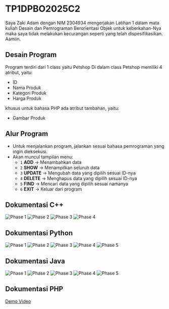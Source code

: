 # TP1DPBO2025C2
Saya Zaki Adam dengan NIM 2304934 mengerjakan Latihan 1 dalam mata kuliah Desain dan Pemrograman Berorientasi Objek untuk keberkahan-Nya maka saya tidak melakukan kecurangan seperti yang telah dispesifikasikan. Aamiin.

## Desain Program
Program terdiri dari 1 class yaitu Petshop
Di dalam class Petshop memiliki 4 atribut, yaitu:
* ID
* Nama Produk
* Kategori Produk
* Harga Produk

khusus untuk bahasa PHP ada atribut tambahan, yaitu:
* Gambar Produk

## Alur Program
- Untuk menjalankan program, jalankan sesuai bahasa pemrograman yang ingin dieksekusi.
- Akan muncul tampilan menu:
    - `1` **ADD** → Menambahkan data  
    - `2` **SHOW** → Menampilkan seluruh data  
    - `3` **UPDATE** → Mengubah data yang dipilih sesuai ID-nya  
    - `4` **DELETE** → Menghapus data yang dipilih sesuai ID-nya  
    - `5` **FIND** → Mencari data yang dipilih sesuai namanya  
    * `6` **EXIT** -> Keluar dari program

## Dokumentasi C++
![Phase 1](C++/image/img1.png)
![Phase 2](C++/image/img2.png)
![Phase 3](C++/image/img3.png)
![Phase 4](C++/image/img4.png)

## Dokumentasi Python
![Phase 1](Python/image/img1.png)
![Phase 2](Python/image/img2.png)
![Phase 3](Python/image/img3.png)
![Phase 4](Python/image/img4.png)
![Phase 5](Python/image/img5.png)

## Dokumentasi Java
![Phase 1](Java/image/img1.png)
![Phase 2](Java/image/img2.png)
![Phase 3](Java/image/img3.png)
![Phase 4](Java/image/img4.png)
![Phase 5](Java/image/img5.png)

## Dokumentasi PHP
[Demo Video](https://github.com/re4dam/TP1DPBO2025C2/blob/main/php/video/proof.mkv)
